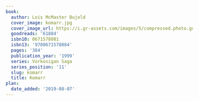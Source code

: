 ```yaml
---
book:
  author: Lois McMaster Bujold
  cover_image: komarr.jpg
  cover_image_url: https://i.gr-assets.com/images/S/compressed.photo.goodreads.com/books/1322572043l/61884._SY160_.jpg
  goodreads: '61884'
  isbn10: 0671578081
  isbn13: '9780671578084'
  pages: '384'
  publication_year: '1999'
  series: Vorkosigan Saga
  series_position: '11'
  slug: komarr
  title: Komarr
plan:
  date_added: '2019-08-07'
---
```

